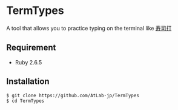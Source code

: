 TermTypes
=========

A tool that allows you to practice typing on the terminal like [寿司打](http://typingx0.net/sushida/)


## Requirement
- Ruby 2.6.5


## Installation
```sh
$ git clone https://github.com/AtLab-jp/TermTypes
$ cd TermTypes
```
